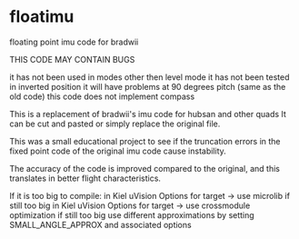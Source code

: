 # floatimu
floating point imu code for bradwii

THIS CODE MAY CONTAIN BUGS

it has not been used in modes other then level mode
it has not been tested in inverted position
it will have problems at 90 degrees pitch (same as the old code)
this code does not implement compass


This is a replacement of bradwii's imu code for hubsan and other quads
It can be cut and pasted or simply replace the original file.


This was a small educational project to see if the truncation errors 
in the fixed point code of the original imu code cause instability.


The accuracy of the code is improved compared to the original, and this 
translates in better flight characteristics.


If it is too big to compile:
  in Kiel uVision Options for target -> use microlib
if still too big
  in Kiel uVision Options for target -> use crossmodule optimization
if still too big
  use different approximations by setting SMALL_ANGLE_APPROX and associated options
  


